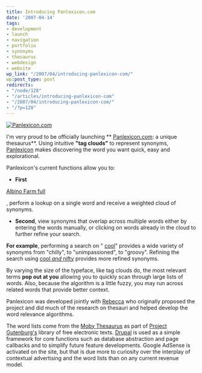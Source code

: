 ```yaml
---
title: Introducing Panlexicon.com
date: '2007-04-14'
tags:
- development
- launch
- navigation
- portfolio
- synonyms
- thesaurus
- webdesign
- website
wp_link: "/2007/04/introducing-panlexicon-com/"
wp:post_type: post
redirects:
- "/node/128"
- "/articles/introducing-panlexicon-com"
- "/2007/04/introducing-panlexicon-com/"
- "/?p=128"
---
```


[ ![Panlexicon.com](http://farm1.static.flickr.com/178/459184378_b3538d860c.jpg) ](http://www.flickr.com/photos/bensheldon/459184378/ "Photo Sharing")

I'm very proud to be officially launching ** [Panlexicon.com](http://panlexicon.com): a unique thesaurus**. Using intuitive **"tag clouds"** to represent synonyms, [Panlexicon](http://panlexicon.com) makes discovering the word you want quick, easy and explorational.

Panlexicon's current functions allow you to:

- **First**

[Albino Farm full](http://www.iucn-tftsg.org/?albino_farm)

, perform a lookup on a single word and receive a weighted cloud of synonyms.

- **Second**, view synonyms that overlap across multiple words either by entering the words manually, or clicking on words already in the cloud to further refine your search.

**For example**, performing a search on " [cool](http://panlexicon.com/?query=cool)" provides a wide variety of synonyms from "chilly", to "unimpassioned", to "groovy". Refining the search using [cool _and_ nifty](http://panlexicon.com/?query=cool,nifty) provides more refined synonyms.

By varying the size of the typeface, like tag clouds do, the most relevant terms **pop out at you** allowing you to quickly scan through large lists of words. Also, because the algorithm is a little fuzzy, you may run across related words that provide better context.

Panlexicon was developed jointly with [Rebecca](http://circuitous.org) who originally proposed the project and did much of the research on thesauri and helped develop the word relevance algorithms.

The word lists come from the [Moby Thesaurus](http://www.gutenberg.org/etext/3202) as part of [Project Gutenburg's](http://www.gutenberg.org/) library of free electronic texts. [Drupal](http://drupal.org) is used as a simple framework for core functions such as database abstraction and page callbacks and to simplify future feature developments. Google AdSense is activated on the site, but that is due more to curiosity over the interplay of contextual advertising and the word lists than on any current revenue model.
